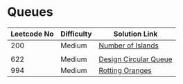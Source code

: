 # Queues

| Leetcode No | Difficulty | Solution Link                                                                                                    |
| ----------- | ---------- | ---------------------------------------------------------------------------------------------------------------- |
| 200         | Medium     | [Number of Islands](../difficulty-based-problem-index/leetcode-medium/leetcode-200-number-of-islands.md)         |
|             |            |                                                                                                                  |
| 622         | Medium     | [Design Circular Queue](../difficulty-based-problem-index/leetcode-medium/leetcode-622-design-circular-queue.md) |
| 994         | Medium     | [Rotting Oranges](../difficulty-based-problem-index/leetcode-medium/leetcode-994-rotting-oranges.md)             |
